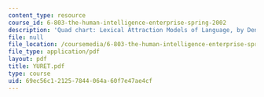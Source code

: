 ```yaml
---
content_type: resource
course_id: 6-803-the-human-intelligence-enterprise-spring-2002
description: 'Quad chart: Lexical Attraction Models of Language, by Deniz Yuret'
file: null
file_location: /coursemedia/6-803-the-human-intelligence-enterprise-spring-2002/69ec56c121257844064a60f7e47ae4cf_YURET.pdf
file_type: application/pdf
layout: pdf
title: YURET.pdf
type: course
uid: 69ec56c1-2125-7844-064a-60f7e47ae4cf
---
```

